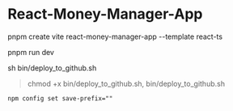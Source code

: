 # React-Money-Manager-App

pnpm create vite react-money-manager-app --template react-ts

pnpm run dev


sh bin/deploy_to_github.sh


> chmod +x bin/deploy_to_github.sh, bin/deploy_to_github.sh

```
npm config set save-prefix=""
```
